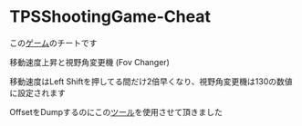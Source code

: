 # TPSShootingGame-Cheat

この[ゲーム](https://www.freem.ne.jp/win/game/27144)のチートです

移動速度上昇と視野角変更機 (Fov Changer)

移動速度はLeft Shiftを押してる間だけ2倍早くなり、視野角変更機は130の数値に設定されます

OffsetをDumpするのにこの[ツール](https://www.unknowncheats.me/forum/unreal-engine-4-a/570218-ue-multitool-class-inspector-sdk-dumper-fn-logger.html)を使用させて頂きました
